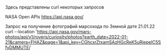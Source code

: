 Здесь представлены curl некоторых запросов

NASA Open APIs 
https://api.nasa.gov/

Запрос на получение фотографий марсохода по Земной дате 21.01.22 
curl --location 'https://api.nasa.gov/mars-photos/api/v1/rovers/curiosity/photos?earth_date=2022-01-21&camera=FHAZ&page=1&api_key=CGhcxrZtxamSAzHGcReK5uRjepeIC5SfyDMMUTEi'
